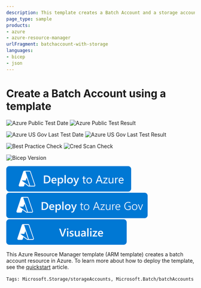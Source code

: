 ```yaml
---
description: This template creates a Batch Account and a storage account.
page_type: sample
products:
- azure
- azure-resource-manager
urlFragment: batchaccount-with-storage
languages:
- bicep
- json
---
```

# Create a Batch Account using a template

![Azure Public Test Date](https://azurequickstartsservice.blob.core.windows.net/badges/quickstarts/microsoft.batch/batchaccount-with-storage/PublicLastTestDate.svg)
![Azure Public Test Result](https://azurequickstartsservice.blob.core.windows.net/badges/quickstarts/microsoft.batch/batchaccount-with-storage/PublicDeployment.svg)

![Azure US Gov Last Test Date](https://azurequickstartsservice.blob.core.windows.net/badges/quickstarts/microsoft.batch/batchaccount-with-storage/FairfaxLastTestDate.svg)
![Azure US Gov Last Test Result](https://azurequickstartsservice.blob.core.windows.net/badges/quickstarts/microsoft.batch/batchaccount-with-storage/FairfaxDeployment.svg)

![Best Practice Check](https://azurequickstartsservice.blob.core.windows.net/badges/quickstarts/microsoft.batch/batchaccount-with-storage/BestPracticeResult.svg)
![Cred Scan Check](https://azurequickstartsservice.blob.core.windows.net/badges/quickstarts/microsoft.batch/batchaccount-with-storage/CredScanResult.svg)

![Bicep Version](https://azurequickstartsservice.blob.core.windows.net/badges/quickstarts/microsoft.batch/batchaccount-with-storage/BicepVersion.svg)

[![Deploy to Azure](https://raw.githubusercontent.com/Azure/azure-quickstart-templates/master/1-CONTRIBUTION-GUIDE/images/deploytoazure.svg?sanitize=true)](https://portal.azure.com/#create/Microsoft.Template/uri/https%3A%2F%2Fraw.githubusercontent.com%2FAzure%2Fazure-quickstart-templates%2Fmaster%2Fquickstarts%2Fmicrosoft.batch%2Fbatchaccount-with-storage%2Fazuredeploy.json)
[![Deploy To Azure US Gov](https://raw.githubusercontent.com/Azure/azure-quickstart-templates/master/1-CONTRIBUTION-GUIDE/images/deploytoazuregov.svg?sanitize=true)](https://portal.azure.us/#create/Microsoft.Template/uri/https%3A%2F%2Fraw.githubusercontent.com%2FAzure%2Fazure-quickstart-templates%2Fmaster%2Fquickstarts%2Fmicrosoft.batch%2Fbatchaccount-with-storage%2Fazuredeploy.json)
[![Visualize](https://raw.githubusercontent.com/Azure/azure-quickstart-templates/master/1-CONTRIBUTION-GUIDE/images/visualizebutton.svg?sanitize=true)](http://armviz.io/#/?load=https%3A%2F%2Fraw.githubusercontent.com%2FAzure%2Fazure-quickstart-templates%2Fmaster%2Fquickstarts%2Fmicrosoft.batch%2Fbatchaccount-with-storage%2Fazuredeploy.json)

This Azure Resource Manager template (ARM template) creates a batch account resource in Azure. To learn more about how to deploy the template, see the [quickstart](https://docs.microsoft.com/azure/batch/quick-create-template) article.

`Tags: Microsoft.Storage/storageAccounts, Microsoft.Batch/batchAccounts`
